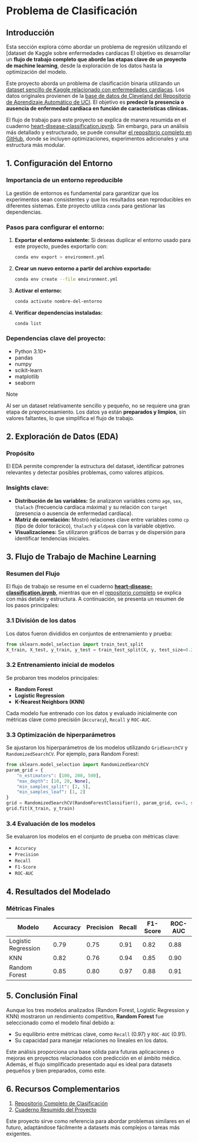 # Problema de Clasificación

## Introducción

Esta sección explora cómo abordar un problema de regresión utilizando el [dataset de Kaggle sobre enfermedades cardíacas El objetivo es desarrollar un **flujo de trabajo completo que aborde las etapas clave de un proyecto de machine learning**, desde la exploración de los datos hasta la optimización del modelo.

Este proyecto aborda un problema de clasificación binaria utilizando un [dataset sencillo de Kaggle relacionado con enfermedades cardíacas](https://www.kaggle.com/datasets/sumaiyatasmeem/heart-disease-classification-dataset). Los datos originales provienen de la [base de datos de Cleveland del Repositorio de Aprendizaje Automático de UCI](https://archive.ics.uci.edu/dataset/45/heart+disease). El objetivo es **predecir la presencia o ausencia de enfermedad cardíaca en función de características clínicas.**

El flujo de trabajo para este proyecto se explica de manera resumida en el cuaderno [heart-disease-classification.ipynb](../notebooks/5-structured-data-projects/heart-disease-classification.ipynb). Sin embargo, para un análisis más detallado y estructurado, se puede consultar [el repositorio completo en GitHub](https://github.com/rociobenitez/heart-disease-prediction), donde se incluyen optimizaciones, experimentos adicionales y una estructura más modular.

## 1. Configuración del Entorno

### Importancia de un entorno reproducible

La gestión de entornos es fundamental para garantizar que los experimentos sean consistentes y que los resultados sean reproducibles en diferentes sistemas. Este proyecto utiliza `conda` para gestionar las dependencias.

### Pasos para configurar el entorno:

1. **Exportar el entorno existente:**
   Si deseas duplicar el entorno usado para este proyecto, puedes exportarlo con:

   ```bash
   conda env export > environment.yml
   ```

2. **Crear un nuevo entorno a partir del archivo exportado:**

   ```bash
   conda env create --file environment.yml
   ```

3. **Activar el entorno:**

   ```bash
   conda activate nombre-del-entorno
   ```

4. **Verificar dependencias instaladas:**
   ```bash
   conda list
   ```

### Dependencias clave del proyecto:

- Python 3.10+
- pandas
- numpy
- scikit-learn
- matplotlib
- seaborn

> [!Note]
> Al ser un dataset relativamente sencillo y pequeño, no se requiere una gran etapa de preprocesamiento. Los datos ya están **preparados y limpios**, sin valores faltantes, lo que simplifica el flujo de trabajo.

## 2. Exploración de Datos (EDA)

### Propósito

El EDA permite comprender la estructura del dataset, identificar patrones relevantes y detectar posibles problemas, como valores atípicos.

### Insights clave:

- **Distribución de las variables:** Se analizaron variables como `age`, `sex`, `thalach` (frecuencia cardíaca máxima) y su relación con `target` (presencia o ausencia de enfermedad cardíaca).
- **Matriz de correlación:** Mostró relaciones clave entre variables como `cp` (tipo de dolor torácico), `thalach` y `oldpeak` con la variable objetivo.
- **Visualizaciones:** Se utilizaron gráficos de barras y de dispersión para identificar tendencias iniciales.

## 3. Flujo de Trabajo de Machine Learning

### Resumen del Flujo

El flujo de trabajo se resume en el cuaderno [**heart-disease-classification.ipynb**](../notebooks/5-structured-data-projects/heart-disease-classification.ipynb), mientras que en el [repositorio completo](https://github.com/rociobenitez/heart-disease-prediction) se explica con más detalle y estructura. A continuación, se presenta un resumen de los pasos principales:

### 3.1 División de los datos

Los datos fueron divididos en conjuntos de entrenamiento y prueba:

```python
from sklearn.model_selection import train_test_split
X_train, X_test, y_train, y_test = train_test_split(X, y, test_size=0.2, random_state=42, stratify=y)
```

### 3.2 Entrenamiento inicial de modelos

Se probaron tres modelos principales:

- **Random Forest**
- **Logistic Regression**
- **K-Nearest Neighbors (KNN)**

Cada modelo fue entrenado con los datos y evaluado inicialmente con métricas clave como precisión (`Accuracy`), `Recall` y `ROC-AUC`.

### 3.3 Optimización de hiperparámetros

Se ajustaron los hiperparámetros de los modelos utilizando `GridSearchCV` y `RandomizedSearchCV`. Por ejemplo, para Random Forest:

```python
from sklearn.model_selection import RandomizedSearchCV
param_grid = {
    "n_estimators": [100, 200, 500],
    "max_depth": [10, 20, None],
    "min_samples_split": [2, 5],
    "min_samples_leaf": [1, 2]
}
grid = RandomizedSearchCV(RandomForestClassifier(), param_grid, cv=5, scoring="accuracy")
grid.fit(X_train, y_train)
```

### 3.4 Evaluación de los modelos

Se evaluaron los modelos en el conjunto de prueba con métricas clave:

- `Accuracy`
- `Precision`
- `Recall`
- `F1-Score`
- `ROC-AUC`

## 4. Resultados del Modelado

### Métricas Finales

| Modelo              | Accuracy | Precision | Recall | F1-Score | ROC-AUC |
| ------------------- | -------- | --------- | ------ | -------- | ------- |
| Logistic Regression | 0.79     | 0.75      | 0.91   | 0.82     | 0.88    |
| KNN                 | 0.82     | 0.76      | 0.94   | 0.85     | 0.90    |
| Random Forest       | 0.85     | 0.80      | 0.97   | 0.88     | 0.91    |

## 5. Conclusión Final

Aunque los tres modelos analizados (Random Forest, Logistic Regression y KNN) mostraron un rendimiento competitivo, **Random Forest** fue seleccionado como el modelo final debido a:

- Su equilibrio entre métricas clave, como `Recall` (0.97) y `ROC-AUC` (0.91).
- Su capacidad para manejar relaciones no lineales en los datos.

Este análisis proporciona una base sólida para futuras aplicaciones o mejoras en proyectos relacionados con predicción en el ámbito médico. Además, el flujo simplificado presentado aquí es ideal para datasets pequeños y bien preparados, como este.

## 6. Recursos Complementarios

1. [Repositorio Completo de Clasificación](https://github.com/rociobenitez/heart-disease-prediction)
2. [Cuaderno Resumido del Proyecto](../../notebooks/5-structured-data-projects/heart-disease-classification.ipynb)

Este proyecto sirve como referencia para abordar problemas similares en el futuro, adaptándose fácilmente a datasets más complejos o tareas más exigentes.
